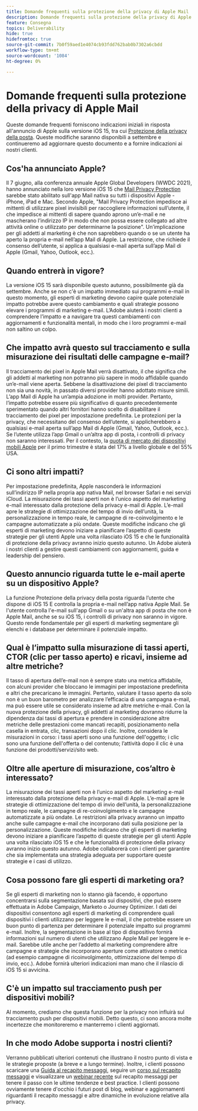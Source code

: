```yaml
---
title: Domande frequenti sulla protezione della privacy di Apple Mail
description: Domande frequenti sulla protezione della privacy di Apple Mail
feature: Consegna
topics: Deliverability
hide: true
hidefromtoc: true
source-git-commit: 7b0f59aed1e4074cb93fdd762bab0b7302a6cbdd
workflow-type: tm+mt
source-wordcount: '1084'
ht-degree: 0%

---
```


# Domande frequenti sulla protezione della privacy di Apple Mail

Queste domande frequenti forniscono indicazioni iniziali in risposta all&#39;annuncio di Apple sulla versione iOS 15, tra cui [Protezione della privacy della posta](https://www.apple.com/newsroom/2021/06/apple-advances-its-privacy-leadership-with-ios-15-ipados-15-macos-monterey-and-watchos-8/). Queste modifiche saranno disponibili a settembre e continueremo ad aggiornare questo documento e a fornire indicazioni ai nostri clienti.

## Cos&#39;ha annunciato Apple?

Il 7 giugno, alla conferenza annuale Apple Global Developers (WWDC 2021), hanno annunciato nella loro versione iOS 15 che [Mail Privacy Protection](https://www.apple.com/newsroom/2021/06/apple-advances-its-privacy-leadership-with-ios-15-ipados-15-macos-monterey-and-watchos-8/) sarebbe stato abilitato sull&#39;app Mail nativa su tutti i dispositivi Apple - iPhone, iPad e Mac. Secondo Apple, &quot;Mail Privacy Protection impedisce ai mittenti di utilizzare pixel invisibili per raccogliere informazioni sull’utente, il che impedisce ai mittenti di sapere quando aprono un’e-mail e ne mascherano l’indirizzo IP in modo che non possa essere collegato ad altre attività online o utilizzato per determinarne la posizione&quot;. Un’implicazione per gli addetti al marketing è che non saprebbero quando o se un utente ha aperto la propria e-mail nell’app Mail di Apple. La restrizione, che richiede il consenso dell’utente, si applica a qualsiasi e-mail aperta sull’app Mail di Apple (Gmail, Yahoo, Outlook, ecc.).

## Quando entrerà in vigore?

La versione iOS 15 sarà disponibile questo autunno, possibilmente già da settembre. Anche se non c&#39;è un impatto immediato sui programmi e-mail in questo momento, gli esperti di marketing devono capire quale potenziale impatto potrebbe avere questo cambiamento e quali strategie possono elevare i programmi di marketing e-mail. L’Adobe aiuterà i nostri clienti a comprendere l’impatto e a navigare tra questi cambiamenti con aggiornamenti e funzionalità mentali, in modo che i loro programmi e-mail non saltino un colpo.

## Che impatto avrà questo sul tracciamento e sulla misurazione dei risultati delle campagne e-mail?

Il tracciamento dei pixel in Apple Mail verrà disattivato, il che significa che gli addetti al marketing non potranno più sapere in modo affidabile quando un’e-mail viene aperta. Sebbene la disattivazione dei pixel di tracciamento non sia una novità, in passato diversi provider hanno adottato misure simili. L’app Mail di Apple ha un’ampia adozione in molti provider. Pertanto, l’impatto potrebbe essere più significativo di quanto precedentemente sperimentato quando altri fornitori hanno scelto di disabilitare il tracciamento dei pixel per impostazione predefinita. Le protezioni per la privacy, che necessitano del consenso dell’utente, si applicherebbero a qualsiasi e-mail aperta sull’app Mail di Apple (Gmail, Yahoo, Outlook, ecc.). Se l’utente utilizza l’app Gmail o un’altra app di posta, i controlli di privacy non saranno interessati. Per il contesto, la [quota di mercato dei dispositivi mobili Apple](https://www.counterpointresearch.com/global-smartphone-share/) per il primo trimestre è stata del 17% a livello globale e del 55% USA.

## Ci sono altri impatti?

Per impostazione predefinita, Apple nasconderà le informazioni sull’indirizzo IP nella propria app nativa Mail, nel browser Safari e nei servizi iCloud. La misurazione dei tassi aperti non è l’unico aspetto del marketing e-mail interessato dalla protezione della privacy e-mail di Apple. L’e-mail apre le strategie di ottimizzazione del tempo di invio dell’unità, la personalizzazione in tempo reale, le campagne di re-coinvolgimento e le campagne automatizzate a più ondate. Queste modifiche indicano che gli esperti di marketing devono iniziare a pianificare l’aspetto di queste strategie per gli utenti Apple una volta rilasciato iOS 15 e che le funzionalità di protezione della privacy avranno inizio questo autunno. Un Adobe aiuterà i nostri clienti a gestire questi cambiamenti con aggiornamenti, guida e leadership del pensiero.

## Questo annuncio riguarda tutte le e-mail aperte su un dispositivo Apple?

La funzione Protezione della privacy della posta riguarda l’utente che dispone di iOS 15 E controlla la propria e-mail nell’app nativa Apple Mail. Se l&#39;utente controlla l&#39;e-mail sull&#39;app Gmail o su un&#39;altra app di posta che non è Apple Mail, anche se su iOS 15, i controlli di privacy non saranno in vigore. Questo rende fondamentale per gli esperti di marketing segmentare gli elenchi e i database per determinare il potenziale impatto.

## Qual è l’impatto sulla misurazione di tassi aperti, CTOR (clic per tasso aperto) e ricavi, insieme ad altre metriche?

Il tasso di apertura dell’e-mail non è sempre stato una metrica affidabile, con alcuni provider che bloccano le immagini per impostazione predefinita e altri che precaricano le immagini. Pertanto, valutare il tasso aperto da solo non è un buon barometro per analizzare l’efficacia di una campagna e-mail, ma può essere utile se considerato insieme ad altre metriche e-mail. Con la nuova protezione della privacy, gli addetti al marketing dovranno ridurre la dipendenza dai tassi di apertura e prendere in considerazione altre metriche delle prestazioni come mancati recapiti, posizionamento nella casella in entrata, clic, transazioni dopo il clic. Inoltre, considera le misurazioni in corso: i tassi aperti sono una funzione dell&#39;oggetto; i clic sono una funzione dell&#39;offerta o del contenuto; l’attività dopo il clic è una funzione dei prodotti/servizi/sito web.

## Oltre alle aperture di misurazione, cos’altro è interessato?

La misurazione dei tassi aperti non è l’unico aspetto del marketing e-mail interessato dalla protezione della privacy e-mail di Apple. L’e-mail apre le strategie di ottimizzazione del tempo di invio dell’unità, la personalizzazione in tempo reale, le campagne di re-coinvolgimento e le campagne automatizzate a più ondate. Le restrizioni alla privacy avranno un impatto anche sulle campagne e-mail che incorporano dati sulla posizione per la personalizzazione. Queste modifiche indicano che gli esperti di marketing devono iniziare a pianificare l’aspetto di queste strategie per gli utenti Apple una volta rilasciato iOS 15 e che le funzionalità di protezione della privacy avranno inizio questo autunno. Adobe collaborerà con i clienti per garantire che sia implementata una strategia adeguata per supportare queste strategie e i casi di utilizzo.

## Cosa possono fare gli esperti di marketing ora?

Se gli esperti di marketing non lo stanno già facendo, è opportuno concentrarsi sulla segmentazione basata sui dispositivi, che può essere effettuata in Adobe Campaign, Marketo o Journey Optimizer. I dati dei dispositivi consentono agli esperti di marketing di comprendere quali dispositivi i clienti utilizzano per leggere le e-mail, il che potrebbe essere un buon punto di partenza per determinare il potenziale impatto sui programmi e-mail. Inoltre, la segmentazione in base al tipo di dispositivo fornirà informazioni sul numero di utenti che utilizzano Apple Mail per leggere le e-mail. Sarebbe utile anche per l’addetto al marketing comprendere altre campagne e strategie che incorporano aperture come attivatore o metrica (ad esempio campagne di ricoinvolgimento, ottimizzazione del tempo di invio, ecc.). Adobe fornirà ulteriori indicazioni man mano che il rilascio di iOS 15 si avvicina.

## C&#39;è un impatto sul tracciamento push per dispositivi mobili?

Al momento, crediamo che questa funzione per la privacy non influirà sul tracciamento push per dispositivi mobili. Detto questo, ci sono ancora molte incertezze che monitoreremo e manterremo i clienti aggiornati.

## In che modo Adobe supporta i nostri clienti?

Verranno pubblicati ulteriori contenuti che illustrano il nostro punto di vista e le strategie proposte (a breve e a lungo termine). Inoltre, i clienti possono scaricare una [Guida al recapito messaggi](../introduction.md), seguire un [corso sul recapito messaggi](http://bit.ly/Deliverability-Course) e visualizzare un [webinar recente](https://primetime.bluejeans.com/a2m/events/playback/29edda30-a9b8-4e4b-a460-e829c02c912a) sul recapito messaggi per tenere il passo con le ultime tendenze e best practice. I clienti possono ovviamente tenere d&#39;occhio i futuri post di blog, webinar e aggiornamenti riguardanti il recapito messaggi e altre dinamiche in evoluzione relative alla privacy.
